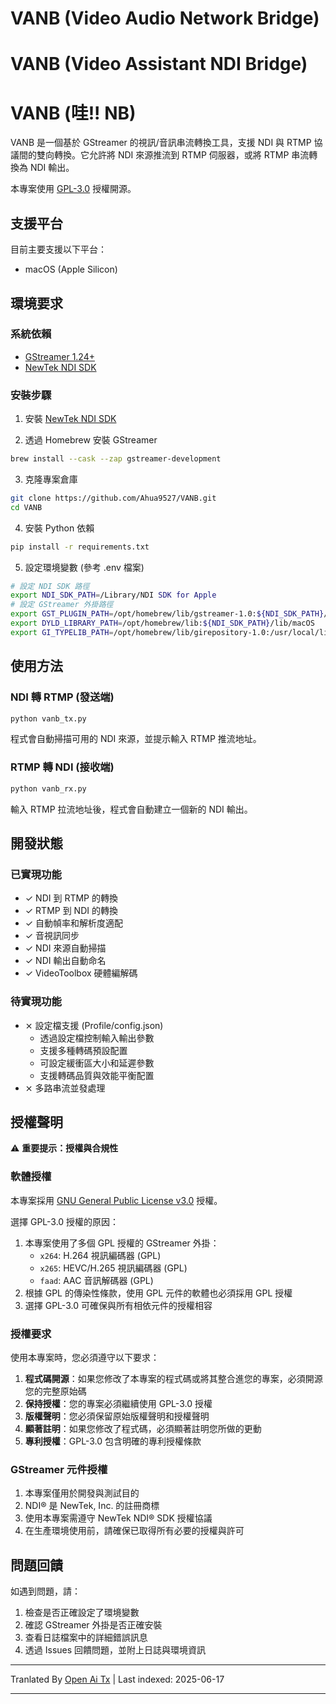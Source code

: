 # VANB (Video Audio Network Bridge)
# VANB (Video Assistant NDI Bridge)
# VANB (哇!! NB)

VANB 是一個基於 GStreamer 的視訊/音訊串流轉換工具，支援 NDI 與 RTMP 協議間的雙向轉換。它允許將 NDI 來源推流到 RTMP 伺服器，或將 RTMP 串流轉換為 NDI 輸出。

本專案使用 [GPL-3.0](https://www.gnu.org/licenses/gpl-3.0.html) 授權開源。

## 支援平台

目前主要支援以下平台：
- macOS (Apple Silicon)

## 環境要求

### 系統依賴
- [GStreamer 1.24+](https://gstreamer.freedesktop.org)
- [NewTek NDI SDK](https://www.ndi.tv/sdk/)

### 安裝步驟
1. 安裝 [NewTek NDI SDK](https://www.ndi.tv/sdk/)

2. 透過 Homebrew 安裝 GStreamer
```bash
brew install --cask --zap gstreamer-development
```

3. 克隆專案倉庫
```bash
git clone https://github.com/Ahua9527/VANB.git
cd VANB
```

4. 安裝 Python 依賴
```bash
pip install -r requirements.txt
```

5. 設定環境變數 (參考 .env 檔案)
```bash
# 設定 NDI SDK 路徑
export NDI_SDK_PATH=/Library/NDI SDK for Apple
# 設定 GStreamer 外掛路徑
export GST_PLUGIN_PATH=/opt/homebrew/lib/gstreamer-1.0:${NDI_SDK_PATH}/lib/macOS
export DYLD_LIBRARY_PATH=/opt/homebrew/lib:${NDI_SDK_PATH}/lib/macOS
export GI_TYPELIB_PATH=/opt/homebrew/lib/girepository-1.0:/usr/local/lib/girepository-1.0
```

## 使用方法

### NDI 轉 RTMP (發送端)
```bash
python vanb_tx.py
```
程式會自動掃描可用的 NDI 來源，並提示輸入 RTMP 推流地址。

### RTMP 轉 NDI (接收端)
```bash
python vanb_rx.py
```
輸入 RTMP 拉流地址後，程式會自動建立一個新的 NDI 輸出。

## 開發狀態

### 已實現功能
- ✓ NDI 到 RTMP 的轉換
- ✓ RTMP 到 NDI 的轉換
- ✓ 自動幀率和解析度適配
- ✓ 音視訊同步
- ✓ NDI 來源自動掃描
- ✓ NDI 輸出自動命名
- ✓ VideoToolbox 硬體編解碼

### 待實現功能
- ⨯ 設定檔支援 (Profile/config.json)
  - 透過設定檔控制輸入輸出參數
  - 支援多種轉碼預設配置
  - 可設定緩衝區大小和延遲參數
  - 支援轉碼品質與效能平衡配置
- ⨯ 多路串流並發處理

## 授權聲明

⚠️ **重要提示：授權與合規性**

### 軟體授權

本專案採用 [GNU General Public License v3.0](https://www.gnu.org/licenses/gpl-3.0.html) 授權。

選擇 GPL-3.0 授權的原因：
1. 本專案使用了多個 GPL 授權的 GStreamer 外掛：
   - `x264`: H.264 視訊編碼器 (GPL)
   - `x265`: HEVC/H.265 視訊編碼器 (GPL)
   - `faad`: AAC 音訊解碼器 (GPL)
2. 根據 GPL 的傳染性條款，使用 GPL 元件的軟體也必須採用 GPL 授權
3. 選擇 GPL-3.0 可確保與所有相依元件的授權相容

### 授權要求

使用本專案時，您必須遵守以下要求：
1. **程式碼開源**：如果您修改了本專案的程式碼或將其整合進您的專案，必須開源您的完整原始碼
2. **保持授權**：您的專案必須繼續使用 GPL-3.0 授權
3. **版權聲明**：您必須保留原始版權聲明和授權聲明
4. **顯著註明**：如果您修改了程式碼，必須顯著註明您所做的更動
5. **專利授權**：GPL-3.0 包含明確的專利授權條款

### GStreamer 元件授權
1. 本專案僅用於開發與測試目的
2. NDI® 是 NewTek, Inc. 的註冊商標
3. 使用本專案需遵守 NewTek NDI® SDK 授權協議
4. 在生產環境使用前，請確保已取得所有必要的授權與許可

## 問題回饋

如遇到問題，請：
1. 檢查是否正確設定了環境變數
2. 確認 GStreamer 外掛是否正確安裝
3. 查看日誌檔案中的詳細錯誤訊息
4. 透過 Issues 回饋問題，並附上日誌與環境資訊

---

Tranlated By [Open Ai Tx](https://github.com/OpenAiTx/OpenAiTx) | Last indexed: 2025-06-17

---